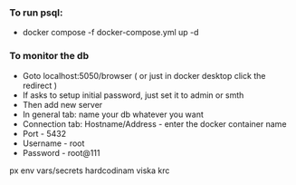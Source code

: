 ### To run psql:
* docker compose -f docker-compose.yml up -d

### To monitor the db
* Goto localhost:5050/browser ( or just in docker desktop click the redirect )
* If asks to setup initial password, just set it to admin or smth
* Then add new server
* In general tab: name your db whatever you want
* Connection tab: Hostname/Address - enter the docker container name
* Port - 5432
* Username - root
* Password - root@111


px env vars/secrets hardcodinam viska krc